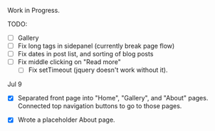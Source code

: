 Work in Progress.

TODO:
   - [ ] Gallery
   - [ ] Fix long tags in sidepanel (currently break page flow)
   - [ ] Fix dates in post list, and sorting of blog posts
   - [ ] Fix middle clicking on "Read more"
      - [ ] Fix setTimeout (jquery doesn't work without it).

Jul 9
   - [x] Separated front page into "Home", "Gallery", and "About" pages. Connected top navigation buttons to go to those pages.
   - [x] Wrote a placeholder About page.

